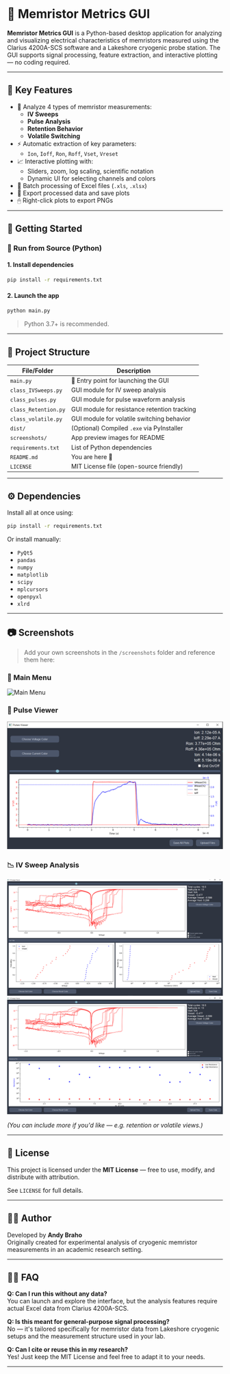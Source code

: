 
# 🧠 Memristor Metrics GUI

**Memristor Metrics GUI** is a Python-based desktop application for analyzing and visualizing electrical characteristics of memristors measured using the Clarius 4200A-SCS software and a Lakeshore cryogenic probe station. The GUI supports signal processing, feature extraction, and interactive plotting — no coding required.

---

## 🎯 Key Features

- 🧪 Analyze 4 types of memristor measurements:
  - **IV Sweeps**
  - **Pulse Analysis**
  - **Retention Behavior**
  - **Volatile Switching**
- ⚡ Automatic extraction of key parameters:
  - `Ion`, `Ioff`, `Ron`, `Roff`, `Vset`, `Vreset`
- 📈 Interactive plotting with:
  - Sliders, zoom, log scaling, scientific notation
  - Dynamic UI for selecting channels and colors
- 📁 Batch processing of Excel files (`.xls`, `.xlsx`)
- 💾 Export processed data and save plots
- 🖱 Right-click plots to export PNGs

---

## 🚀 Getting Started

### 🧪 Run from Source (Python)

#### 1. Install dependencies
```bash
pip install -r requirements.txt
```

#### 2. Launch the app
```bash
python main.py
```

> Python 3.7+ is recommended.

---


## 📂 Project Structure

| File/Folder          | Description                                  |
|----------------------|----------------------------------------------|
| `main.py`            | 🔹 Entry point for launching the GUI          |
| `class_IVSweeps.py`  | GUI module for IV sweep analysis             |
| `class_pulses.py`    | GUI module for pulse waveform analysis       |
| `class_Retention.py` | GUI module for resistance retention tracking |
| `class_volatile.py`  | GUI module for volatile switching behavior   |
| `dist/`              | (Optional) Compiled `.exe` via PyInstaller   |
| `screenshots/`       | App preview images for README                |
| `requirements.txt`   | List of Python dependencies                  |
| `README.md`          | You are here 📖                               |
| `LICENSE`            | MIT License file (open-source friendly)      |

---

## ⚙️ Dependencies

Install all at once using:

```bash
pip install -r requirements.txt
```

Or install manually:

- `PyQt5`
- `pandas`
- `numpy`
- `matplotlib`
- `scipy`
- `mplcursors`
- `openpyxl`
- `xlrd`

---

## 📷 Screenshots

> Add your own screenshots in the `/screenshots` folder and reference them here:

### 🧭 Main Menu  
![Main Menu](screenshots/main_menu.png)

### 🔋 Pulse Viewer  
![Pulse Viewer](screenshots/pulses_view.png)

### 📉 IV Sweep Analysis  
![IV Sweeps with CDF plots](screenshots/IVSweepsCDF.PNG)
![IV Sweeps with resistance plots](screenshots/IVSweepsRes.PNG)


*(You can include more if you'd like — e.g. retention or volatile views.)*

---

## 📄 License

This project is licensed under the **MIT License** — free to use, modify, and distribute with attribution.

See `LICENSE` for full details.

---

## 👨‍🔬 Author

Developed by **Andy Braho**  
Originally created for experimental analysis of cryogenic memristor measurements in an academic research setting.

---

## 🙋‍♂️ FAQ

**Q: Can I run this without any data?**  
You can launch and explore the interface, but the analysis features require actual Excel data from Clarius 4200A-SCS.

**Q: Is this meant for general-purpose signal processing?**  
No — it's tailored specifically for memristor data from Lakeshore cryogenic setups and the measurement structure used in your lab.

**Q: Can I cite or reuse this in my research?**  
Yes! Just keep the MIT License and feel free to adapt it to your needs.

---
